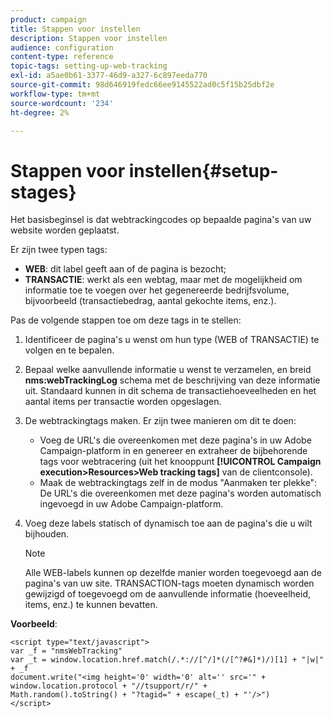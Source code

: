 ```yaml
---
product: campaign
title: Stappen voor instellen
description: Stappen voor instellen
audience: configuration
content-type: reference
topic-tags: setting-up-web-tracking
exl-id: a5ae0b61-3377-46d9-a327-6c897eeda770
source-git-commit: 98d646919fedc66ee9145522ad0c5f15b25dbf2e
workflow-type: tm+mt
source-wordcount: '234'
ht-degree: 2%

---
```


# Stappen voor instellen{#setup-stages}

Het basisbeginsel is dat webtrackingcodes op bepaalde pagina&#39;s van uw website worden geplaatst.

Er zijn twee typen tags:

* **WEB**: dit label geeft aan of de pagina is bezocht;
* **TRANSACTIE**: werkt als een webtag, maar met de mogelijkheid om informatie toe te voegen over het gegenereerde bedrijfsvolume, bijvoorbeeld (transactiebedrag, aantal gekochte items, enz.).

Pas de volgende stappen toe om deze tags in te stellen:

1. Identificeer de pagina&#39;s u wenst om hun type (WEB of TRANSACTIE) te volgen en te bepalen.
1. Bepaal welke aanvullende informatie u wenst te verzamelen, en breid **nms:webTrackingLog** schema met de beschrijving van deze informatie uit. Standaard kunnen in dit schema de transactiehoeveelheden en het aantal items per transactie worden opgeslagen.
1. De webtrackingtags maken. Er zijn twee manieren om dit te doen:

   * Voeg de URL&#39;s die overeenkomen met deze pagina&#39;s in uw Adobe Campaign-platform in en genereer en extraheer de bijbehorende tags voor webtracering (uit het knooppunt **[!UICONTROL Campaign execution>Resources>Web tracking tags]** van de clientconsole).
   * Maak de webtrackingtags zelf in de modus &quot;Aanmaken ter plekke&quot;: De URL&#39;s die overeenkomen met deze pagina&#39;s worden automatisch ingevoegd in uw Adobe Campaign-platform.

1. Voeg deze labels statisch of dynamisch toe aan de pagina&#39;s die u wilt bijhouden.

   >[!NOTE]
   >
   >Alle WEB-labels kunnen op dezelfde manier worden toegevoegd aan de pagina&#39;s van uw site. TRANSACTION-tags moeten dynamisch worden gewijzigd of toegevoegd om de aanvullende informatie (hoeveelheid, items, enz.) te kunnen bevatten.

**Voorbeeld**:

```
<script type="text/javascript">
var _f = "nmsWebTracking"
var _t = window.location.href.match(/.*://[^/]*(/[^?#&]*)/)[1] + "|w|" + _f
document.write("<img height='0' width='0' alt='' src='" +
window.location.protocol + "//tsupport/r/" +
Math.random().toString() + "?tagid=" + escape(_t) + "'/>")
</script>
```
